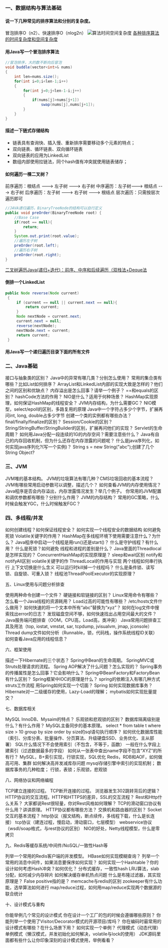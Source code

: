 ### 一、数据结构与算法基础
#### 说一下几种常见的排序算法和分别的复杂度。
冒泡排序O（n2）、快速排序O（nlog2n）
![算法时间空间复杂度](https://images2015.cnblogs.com/blog/975503/201702/975503-20170214211234550-1109833343.png)
[各种排序算法的时间复杂度和空间复杂度](https://www.cnblogs.com/wuxiangli/p/6399266.html)
#### 用Java写一个冒泡排序算法
```java
//冒泡排序，大的数不断向后冒泡
void buddle(vector<int>& nums)
{
    int len=nums.size();
    for(int i=0;i<len-1;i++)
    {
        for(int j=0;j<len-1-i;j++)
        {
            if(nums[j]>nums[j+1])
                swap(nums[j],nums[j+1]);
        }
    }
}
```
#### 描述一下链式存储结构
- 链表具有查询快、插入慢、重新排序需要移动多个元素的特点；
- 双向链表、循环链表、双向循环链表
- 双向链表的应用为LinkedList
- 数组内部使用拉链法，同个hash值有冲突就使用链表储存；
#### 如何遍历一棵二叉树？
前序遍历：根结点 ---> 左子树 ---> 右子树
中序遍历：左子树---> 根结点 ---> 右子树
后序遍历：左子树 ---> 右子树 ---> 根结点
层次遍历：只需按层次遍历即可
```java
//JAVA递归遍历，BinaryTreeNode的结构可以自行定义
public void preOrder(BinaryTreeNode root) {
    //Base Case
    if(root == null){
        return;
    }
    System.out.print(root.value);
    //遍历左子树
    preOrder(root.left);
    //遍历右子树
    preOrder(root.right);
}
```
[二叉树遍历Java(递归+迭代)：前序、中序和后续遍历（双栈法+Deque法](https://juejin.cn/post/6844904038236962830)
#### 倒排一个LinkedList
```java
public Node reverse(Node current)
 {
     if (current == null || current.next == null){
         return current;
     }
     Node nextNode = current.next;
     current.next = null;
     reverse(nextNode);
     nextNode.next = current;
     return current;
 }
```
#### 用Java写一个递归遍历目录下面的所有文件


### 二、Java基础

接口与抽象类的区别？
Java中的异常有哪几类？分别怎么使用？
常用的集合类有哪些？比如List如何排序？
ArrayList和LinkedList内部的实现大致是怎样的？他们之间的区别和优缺点？
内存溢出是怎么回事？请举一个例子？
==和equals的区别？
hashCode方法的作用？
NIO是什么？适用于何种场景？
HashMap实现原理，如何保证HashMap的线程安全？
JVM内存结构，为什么需要GC？
NIO模型，select/epoll的区别，多路复用的原理
Java中一个字符占多少个字节，扩展再问int, long, double占多少字节
创建一个类的实例都有哪些办法？
final/finally/finalize的区别？
Session/Cookie的区别？
String/StringBuffer/StringBuilder的区别，扩展再问他们的实现？
Servlet的生命周期？
如何用Java分配一段连续的1G的内存空间？需要注意些什么？
Java有自己的内存回收机制，但为什么还存在内存泄露的问题呢？
什么是java序列化，如何实现java序列化?(写一个实例)？
String s = new String("abc");创建了几个 String Object?


### 三、JVM

JVM堆的基本结构。
JVM的垃圾算法有哪几种？CMS垃圾回收的基本流程？
JVM有哪些常用启动参数可以调整，描述几个？
如何查看JVM的内存使用情况？
Java程序是否会内存溢出，内存泄露情况发生？举几个例子。
你常用的JVM配置和调优参数都有哪些？分别什么作用？
JVM的内存结构？
常用的GC策略，什么时候会触发YGC，什么时候触发FGC？


### 四、多线程/并发

如何创建线程？如何保证线程安全？
如何实现一个线程安全的数据结构
如何避免死锁
Volatile关键字的作用？
HashMap在多线程环境下使用需要注意什么？为什么？
Java程序中启动一个线程是用run()还是start()？
什么是守护线程？有什么用？
什么是死锁？如何避免
线程和进程的差别是什么？
Java里面的Threadlocal是怎样实现的？
ConcurrentHashMap的实现原理是？
sleep和wait区别
notify和notifyAll区别
volatile关键字的作
ThreadLocal的作用与实现
两个线程如何串行执行
上下文切换是什么含义
可以运行时kill掉一个线程吗？
什么是条件锁、读写锁、自旋锁、可重入锁？
线程池ThreadPoolExecutor的实现原理？


五、Linux使用与问题分析排查

使用两种命令创建一个文件？
硬链接和软链接的区别？
Linux常用命令有哪些？
怎么看一个Java线程的资源耗用？
Load过高的可能性有哪些？
/etc/hosts文件什么做用？
如何快速的将一个文本中所有“abc”替换为“xyz”？
如何在log文件中搜索找出error的日志？
发现磁盘空间不够，如何快速找出占用空间最大的文件？
Java服务端问题排查（OOM，CPU高，Load高，类冲突）
Java常用问题排查工具及用法（top, iostat, vmstat, sar, tcpdump, jvisualvm, jmap, jconsole）
Thread dump文件如何分析（Runnable，锁，代码栈，操作系统线程ID关联）
如何查看Java应用的线程信息？


六、框架使用

描述一下Hibernate的三个状态？
Spring中Bean的生命周期。
SpringMVC或Struts处理请求的流程。
Spring AOP解决了什么问题？怎么实现的？
Spring事务的传播属性是怎么回事？它会影响什么？
Spring中BeanFactory和FactoryBean有什么区别？
Spring框架中IOC的原理是什么？
spring的依赖注入有哪几种方式
struts工作流程
用Spring如何实现一个切面？
Spring 如何实现数据库事务？
Hibernate对一二级缓存的使用，Lazy-Load的理解；
mybatis如何实现批量提交？


七、数据库相关

MySQL InnoDB、Mysaim的特点？
乐观锁和悲观锁的区别？
数据库隔离级别是什么？有什么作用？
MySQL主备同步的基本原理。
select * from table t where size > 10 group by size order by size的sql语句执行顺序？
如何优化数据库性能（索引、分库分表、批量操作、分页算法、升级硬盘SSD、业务优化、主从部署）
SQL什么情况下不会使用索引（不包含，不等于，函数）
一般在什么字段上建索引（过滤数据最多的字段）
如何从一张表中查出name字段不包含“XYZ”的所有行？
MySQL，B+索引实现，行锁实现，SQL优化
Redis，RDB和AOF，如何做高可用、集群
如何解决高并发减库存问题
mysql存储引擎中索引的实现机制；
数据库事务的几种粒度；
行锁，表锁；乐观锁，悲观锁


八、网络协议和网络编程

TCP建立连接的过程。
TCP断开连接的过程。
浏览器发生302跳转背后的逻辑？
HTTP协议的交互流程。HTTP和HTTPS的差异，SSL的交互流程？
Rest和Http什么关系？ 大家都说Rest很轻量，你对Rest风格如何理解？
TCP的滑动窗口协议有什么用？讲讲原理。
HTTP协议都有哪些方法？
交换机和路由器的区别？
Socket交互的基本流程？
http协议（报文结构，断点续传，多线程下载，什么是长连接）
tcp协议（建连过程，慢启动，滑动窗口，七层模型）
webservice协议（wsdl/soap格式，与rest协议的区别）
NIO的好处，Netty线程模型，什么是零拷贝


九、Redis等缓存系统/中间件/NoSQL/一致性Hash等

列举一个常用的Redis客户端的并发模型。
HBase如何实现模糊查询？
列举一个常用的消息中间件，如果消息要保序如何实现？
如何实现一个Hashtable？你的设计如何考虑Hash冲突？如何优化？
分布式缓存，一致性hash
LRU算法，slab分配，如何减少内存碎片
如何解决缓存单机热点问题
什么是布隆过滤器，其实现原理是？ False positive指的是？
memcache与redis的区别
zookeeper有什么功能，选举算法如何进行
map/reduce过程，如何用map/reduce实现两个数据源的联合统计


十、设计模式与重构

你能举例几个常见的设计模式
你在设计一个工厂的包的时候会遵循哪些原则？
你能列举一个使用了Visitor/Decorator模式的开源项目/库吗？
你在编码时最常用的设计模式有哪些？在什么场景下用？
如何实现一个单例？
代理模式（动态代理）
单例模式（懒汉模式，并发初始化如何解决，volatile与lock的使用）
JDK源码里面都有些什么让你印象深刻的设计模式使用，举例看看？